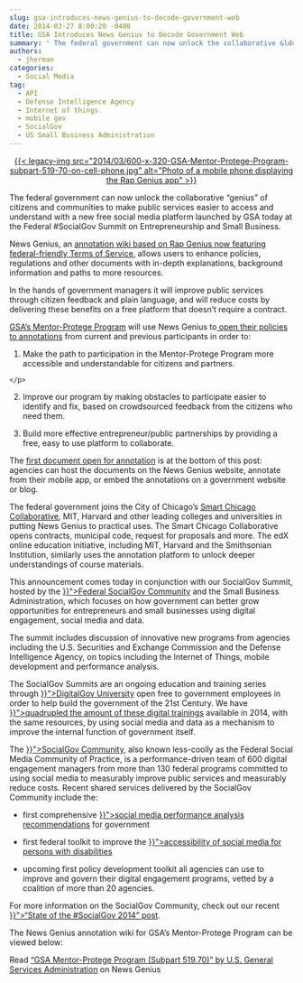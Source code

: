 ```yaml
---
slug: gsa-introduces-news-genius-to-decode-government-web
date: 2014-03-27 8:00:20 -0400
title: GSA Introduces News Genius to Decode Government Web
summary: ' The federal government can now unlock the collaborative &ldquo;genius&rdquo; of citizens and communities to make public services easier to access and understand with a new free social media platform launched by GSA today at the Federal #SocialGov Summit on Entrepreneurship and'
authors:
  - jherman
categories:
  - Social Media
tag:
  - API
  - Defense Intelligence Agency
  - Internet of things
  - mobile gov
  - SocialGov
  - US Small Business Administration
---
```


<p dir="ltr" style="text-align: center;">
  <a href="https://s3.amazonaws.com/digitalgov/_legacy-img/2014/03/photo-4.jpg">{{< legacy-img src="2014/03/600-x-320-GSA-Mentor-Protege-Program-subpart-519-70-on-cell-phone.jpg" alt="Photo of a mobile phone displaying the Rap Genius app" >}}</a>
</p>

<p dir="ltr">
  The federal government can now unlock the collaborative “genius” of citizens and communities to make public services easier to access and understand with a new free social media platform launched by GSA today at the Federal #SocialGov Summit on Entrepreneurship and Small Business.
</p>

<p dir="ltr">
  News Genius, an <a href="http://news.rapgenius.com/">annotation wiki based on Rap Genius now featuring federal-friendly Terms of Service</a>, allows users to enhance policies, regulations and other documents with in-depth explanations, background information and paths to more resources.
</p>

<p dir="ltr">
  In the hands of government managers it will improve public services through citizen feedback and plain language, and will reduce costs by delivering these benefits on a free platform that doesn’t require a contract.
</p>

<p dir="ltr">
  <a href="http://www.gsa.gov/portal/content/105301?utm_source=SBU&utm_medium=print-radio&utm_term=mentorprotege&utm_campaign=shortcuts">GSA’s Mentor-Protege Program</a> will use News Genius to<a href="http://news.rapgenius.com/Us-general-services-administration-gsa-mentor-protege-program-subpart-51970-annotated"> open their policies to annotations</a> from current and previous participants in order to:
</p>

  1. <p dir="ltr">
      Make the path to participation in the Mentor-Protege Program more accessible and understandable for citizens and partners.
    </p>

<ol start="2">
  <li>
    <p dir="ltr">
      Improve our program by making obstacles to participate easier to identify and fix, based on crowdsourced feedback from the citizens who need them.
    </p>
  </li>
</ol>

<ol start="3">
  <li>
    <p dir="ltr">
      Build more effective entrepreneur/public partnerships by providing a free, easy to use platform to collaborate.
    </p>
  </li>
</ol>

<p dir="ltr">
  The <a href="http://news.rapgenius.com/Us-general-services-administration-gsa-mentor-protege-program-subpart-51970-annotated">first document open for annotation</a> is at the bottom of this post: agencies can host the documents on the News Genius website, annotate from their mobile app, or embed the annotations on a government website or blog.
</p>

<p dir="ltr">
  The federal government joins the City of Chicago’s <a href="http://news.rapgenius.com/SmartChicago">Smart Chicago Collaborative</a>, MIT, Harvard and other leading colleges and universities in putting News Genius to practical uses. The Smart Chicago Collaborative opens contracts, municipal code, request for proposals and more. The edX online education initiative, including MIT, Harvard and the Smithsonian Institution, similarly uses the annotation platform to unlock deeper understandings of course materials.
</p>

<p dir="ltr">
  This announcement comes today in conjunction with our SocialGov Summit, hosted by the <a href="{{< link "social-media.md" >}}">Federal SocialGov Community</a> and the Small Business Administration, which focuses on how government can better grow opportunities for entrepreneurs and small businesses using digital engagement, social media and data.
</p>

<p dir="ltr">
  The summit includes discussion of innovative new programs from agencies including the U.S. Securities and Exchange Commission and the Defense Intelligence Agency, on topics including the Internet of Things, mobile development and performance analysis.
</p>

<p dir="ltr">
  The SocialGov Summits are an ongoing education and training series through <a href="{{< link "events" >}}">DigitalGov University</a> open free to government employees in order to help build the government of the 21st Century. We have <a href="{{< link "2014-01-28-innovation-means-more-better-cost-effective-digital-training.md" >}}">quadrupled the amount of these digital trainings</a> available in 2014, with the same resources, by using social media and data as a mechanism to improve the internal function of government itself.
</p>

<p dir="ltr">
  The <a href="{{< link "social-media.md" >}}">SocialGov Community</a>, also known less-coolly as the Federal Social Media Community of Practice, is a performance-driven team of 600 digital engagement managers from more than 130 federal programs committed to using social media to measurably improve public services and measurably reduce costs. Recent shared services delivered by the SocialGov Community include the:
</p>

  * <p dir="ltr">
      first comprehensive <a href="{{< link "2013-04-19-social-media-metrics-for-federal-agencies.md" >}}">social media performance analysis recommendations</a> for government
    </p>

  * <p dir="ltr">
      first federal toolkit to improve the <a href="{{< link "2012-11-30-socialgov-summit-highlights-accessibility-challenges.md" >}}">accessibility of social media for persons with disabilities</a>
    </p>

  * <p dir="ltr">
      upcoming first policy development toolkit all agencies can use to improve and govern their digital engagement programs, vetted by a coalition of more than 20 agencies.
    </p>

<p dir="ltr">
  For more information on the SocialGov Community, check out our recent <a href="{{< link "2014-02-18-state-of-the-socialgov-2014.md" >}}">“State of the #SocialGov 2014” post</a>.
</p>

<p dir="ltr">
  The News Genius annotation wiki for GSA’s Mentor-Protege Program can be viewed below:
</p>

<div id="rg_embed_link_386315" class="rg_embed_link">
  Read <a href="http://news.rapgenius.com/Us-general-services-administration-gsa-mentor-protege-program-subpart-51970-annotated">“GSA Mentor-Protege Program (Subpart 519.70)” by U.S. General Services Administration</a> on News Genius
</div>
